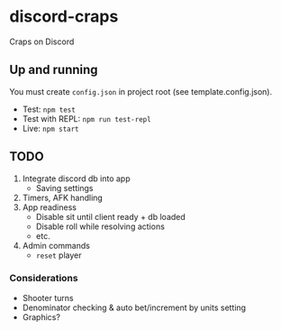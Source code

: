 # discord-craps

Craps on Discord

## Up and running

You must create `config.json` in project root (see template.config.json).

- Test: `npm test`
- Test with REPL: `npm run test-repl`
- Live: `npm start`

## TODO

1. Integrate discord db into app
   - Saving settings
2. Timers, AFK handling
3. App readiness
   - Disable sit until client ready + db loaded
   - Disable roll while resolving actions
   - etc.
4. Admin commands
   - `reset` player

### Considerations

- Shooter turns
- Denominator checking & auto bet/increment by units setting
- Graphics?
